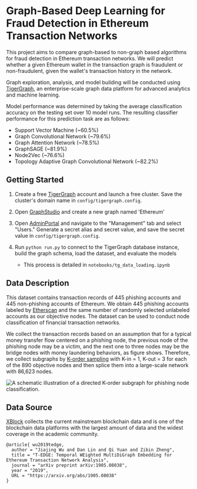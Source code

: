 # Graph-Based Deep Learning for Fraud Detection in Ethereum Transaction Networks
This project aims to compare graph-based to non-graph based algorithms for fraud detection in Ethereum transaction networks. We will predict whether a given Ethereum wallet in the transaction graph is fraudulent or non-fraudulent, given the wallet's transaction history in the network.

Graph exploration, analysis, and model building will be conducted using [TigerGraph](https://tgcloud.io/), an enterprise-scale graph data platform for advanced analytics and machine learning. 

Model performance was determined by taking the average classification accuracy on the testing set over 10 model runs. The resulting classifier performance for this prediction task are as follows:

* Support Vector Machine (~60.5%)
* Graph Convolutional Network (~79.6%)
* Graph Attention Network (~78.5%)
* GraphSAGE (~81.9%)
* Node2Vec (~76.6%)
* Topology Adaptive Graph Convolutional Network (~82.2%)

## Getting Started
1. Create a free [TigerGraph](https://tgcloud.io/) account and launch a free cluster. Save the cluster's domain name in `config/tigergraph.config`.

2. Open [GraphStudio](https://tgcloud.io/app/tools/GraphStudio/) and create a new graph named 'Ethereum'

3. Open [AdminPortal](https://tgcloud.io/app/tools/Admin%20Portal/) and navigate to the "Management" tab and select "Users." Generate a secret alias and secret value, and save the secret value in `config/tigergraph.config`.

4. Run `python run.py` to connect to the TigerGraph database instance, build the graph schema, load the dataset, and evaluate the models

    * This process is detailed in `notebooks/tg_data_loading.ipynb`

## Data Description
This dataset contains transaction records of 445 phishing accounts and 445 non-phishing accounts of Ethereum. We obtain 445 phishing accounts labeled by [Etherscan](etherscan.io) and the same number of randomly selected unlabeled accounts as our objective nodes. The dataset can be used to conduct node classification of financial transaction networks. 

We collect the transaction records based on an assumption that for a typical money transfer flow centered on a phishing node, the previous node of the phishing node may be a victim, and the next one to three nodes may be the bridge nodes with money laundering behaviors, as figure shows. Therefore, we collect subgraphs by [K-order sampling](https://ieeexplore.ieee.org/document/8964468) with K-in = 1, K-out = 3 for each of the 890 objective nodes and then splice them into a large-scale network with 86,623 nodes. 

![A schematic illustration of a directed K-order subgraph for phishing node classification.](https://s1.ax1x.com/2020/03/27/GCZGmd.md.jpg)

## Data Source
[XBlock](http://xblock.pro/#/dataset/6) collects the current mainstream blockchain data and is one of the blockchain data platforms with the largest amount of data and the widest coverage in the academic community.
```
@article{ wu2019tedge,
  author = "Jiajing Wu and Dan Lin and Qi Yuan and Zibin Zheng",
  title = "T-EDGE: Temporal WEighted MultiDiGraph Embedding for Ethereum Transaction Network Analysis",
  journal = "arXiv preprint arXiv:1905.08038",
  year = "2019",
  URL = "https://arxiv.org/abs/1905.08038"
}
```